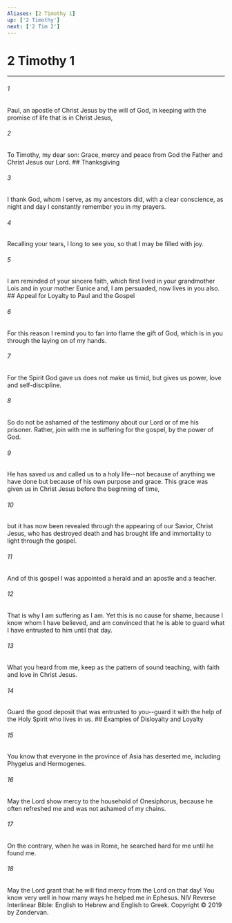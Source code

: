 ```yaml
---
Aliases: [2 Timothy 1]
up: ['2 Timothy']
next: ['2 Tim 2']
---
```

# 2 Timothy 1

***


###### 1 
Paul, an apostle of Christ Jesus by the will of God, in keeping with the promise of life that is in Christ Jesus, 

###### 2 
To Timothy, my dear son: Grace, mercy and peace from God the Father and Christ Jesus our Lord. ## Thanksgiving 

###### 3 
I thank God, whom I serve, as my ancestors did, with a clear conscience, as night and day I constantly remember you in my prayers. 

###### 4 
Recalling your tears, I long to see you, so that I may be filled with joy. 

###### 5 
I am reminded of your sincere faith, which first lived in your grandmother Lois and in your mother Eunice and, I am persuaded, now lives in you also. ## Appeal for Loyalty to Paul and the Gospel 

###### 6 
For this reason I remind you to fan into flame the gift of God, which is in you through the laying on of my hands. 

###### 7 
For the Spirit God gave us does not make us timid, but gives us power, love and self-discipline. 

###### 8 
So do not be ashamed of the testimony about our Lord or of me his prisoner. Rather, join with me in suffering for the gospel, by the power of God. 

###### 9 
He has saved us and called us to a holy life--not because of anything we have done but because of his own purpose and grace. This grace was given us in Christ Jesus before the beginning of time, 

###### 10 
but it has now been revealed through the appearing of our Savior, Christ Jesus, who has destroyed death and has brought life and immortality to light through the gospel. 

###### 11 
And of this gospel I was appointed a herald and an apostle and a teacher. 

###### 12 
That is why I am suffering as I am. Yet this is no cause for shame, because I know whom I have believed, and am convinced that he is able to guard what I have entrusted to him until that day. 

###### 13 
What you heard from me, keep as the pattern of sound teaching, with faith and love in Christ Jesus. 

###### 14 
Guard the good deposit that was entrusted to you--guard it with the help of the Holy Spirit who lives in us. ## Examples of Disloyalty and Loyalty 

###### 15 
You know that everyone in the province of Asia has deserted me, including Phygelus and Hermogenes. 

###### 16 
May the Lord show mercy to the household of Onesiphorus, because he often refreshed me and was not ashamed of my chains. 

###### 17 
On the contrary, when he was in Rome, he searched hard for me until he found me. 

###### 18 
May the Lord grant that he will find mercy from the Lord on that day! You know very well in how many ways he helped me in Ephesus. NIV Reverse Interlinear Bible: English to Hebrew and English to Greek. Copyright © 2019 by Zondervan.
